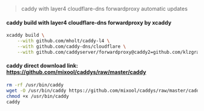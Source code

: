 > caddy with layer4 cloudflare-dns forwardproxy automatic updates
#### caddy build with layer4 cloudflare-dns forwardproxy by xcaddy 
```bash
xcaddy build \
    --with github.com/mholt/caddy-l4 \
    --with github.com/caddy-dns/cloudflare \
    --with github.com/caddyserver/forwardproxy@caddy2=github.com/klzgrad/forwardproxy@naive
```

#### caddy direct download link: https://github.com/mixool/caddys/raw/master/caddy
```bash
rm -rf /usr/bin/caddy
wget -O /usr/bin/caddy https://github.com/mixool/caddys/raw/master/caddy
chmod +x /usr/bin/caddy
caddy
```
